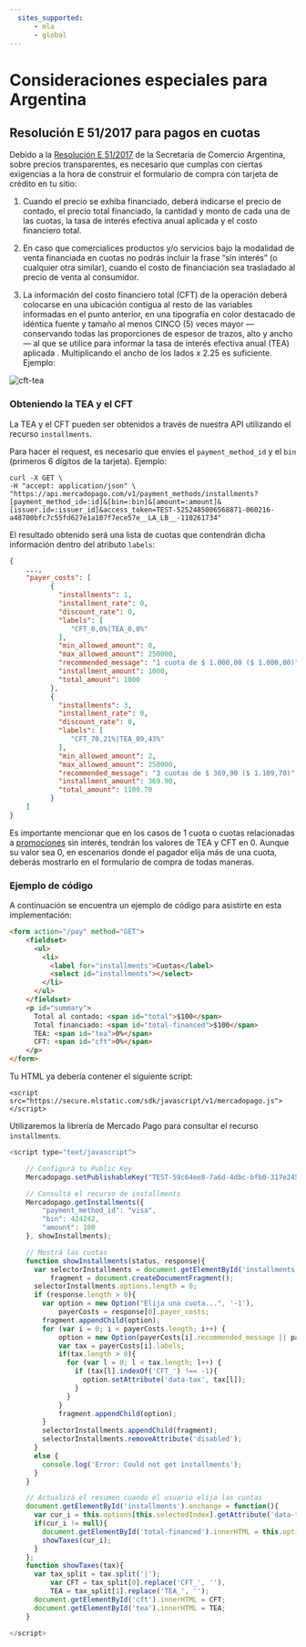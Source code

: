 ```yaml
---
  sites_supported:
      - mla
      - global
---
```


# Consideraciones especiales para Argentina

## Resolución E 51/2017 para pagos en cuotas

Debido a la [Resolución E 51/2017](https://www.boletinoficial.gob.ar/#!DetalleNormaBusquedaRapida/158269/20170125/resolucion%2051) de la Secretaría de Comercio Argentina, sobre precios transparentes, es necesario que cumplas con ciertas exigencias a la hora de construir el formulario de compra con tarjeta de crédito en tu sitio:

1. Cuando el precio se exhiba financiado, deberá indicarse el precio de contado, el precio total financiado, la cantidad y monto de cada una de las cuotas, la tasa de interés efectiva anual aplicada y el costo financiero total.

2. En caso que comercialices productos y/o servicios bajo la modalidad de venta financiada en cuotas no podrás incluir la frase “sin interés” (o cualquier otra similar), cuando el costo de financiación sea trasladado al precio de venta al consumidor.

3. La información del costo financiero total (CFT) de la operación deberá colocarse en una ubicación contigua al resto de las variables informadas en el punto anterior, en una tipografía en color destacado de idéntica fuente y tamaño al menos CINCO (5) veces mayor —conservando todas las proporciones de espesor de trazos, alto y ancho— al que se utilice para informar la tasa de interés efectiva anual (TEA) aplicada . Multiplicando el ancho de los lados x 2.25 es suficiente. Ejemplo:

![cft-tea](https://secure.mlstatic.com/developers/site/cloud/assets/misc/tea-cft.png)

### Obteniendo la TEA y el CFT

La TEA y el CFT pueden ser obtenidos a través de nuestra API utilizando el recurso `installments`.

Para hacer el request, es necesario que envíes el `payment_method_id` y el `bin` (primeros 6 dígitos de la tarjeta). Ejemplo:

```
curl -X GET \
-H "accept: application/json" \
"https://api.mercadopago.com/v1/payment_methods/installments?[payment_method_id=:id]&[bin=:bin]&[amount=:amount]&[issuer.id=:issuer_id]&access_token=TEST-5252485006568871-060216-a48700bfc7c55fd627e1a107f7ece57e__LA_LB__-110261734"
```

El resultado obtenido será una lista de cuotas que contendrán dicha información dentro del atributo `labels`:

```json
{
	...,
    "payer_costs": [
          {
            "installments": 1,
            "installment_rate": 0,
            "discount_rate": 0,
            "labels": [
               "CFT_0,0%|TEA_0,0%"
            ],
            "min_allowed_amount": 0,
            "max_allowed_amount": 250000,
            "recommended_message": "1 cuota de $ 1.000,00 ($ 1.000,00)",
            "installment_amount": 1000,
            "total_amount": 1000
          },
          {
            "installments": 3,
            "installment_rate": 0,
            "discount_rate": 0,
            "labels": [
               "CFT_70,21%|TEA_89,43%"
            ],
            "min_allowed_amount": 2,
            "max_allowed_amount": 250000,
            "recommended_message": "3 cuotas de $ 369,90 ($ 1.109,70)",
            "installment_amount": 369.90,
            "total_amount": 1109.70
          }
    ]
}
```

Es importante mencionar que en los casos de 1 cuota o cuotas relacionadas a [promociones](https://www.mercadopago.com.ar/promociones) sin interés, tendrán los valores de TEA y CFT en 0. Aunque su valor sea 0, en escenarios donde el pagador elija más de una cuota, deberás mostrarlo en el formulario de compra de todas maneras.

### Ejemplo de código

A continuación se encuentra un ejemplo de código para asistirte en esta implementación:

```html
<form action="/pay" method="GET">
    <fieldset>
      <ul>
        <li>
          <label for="installments">Cuotas</label>
          <select id="installments"></select>
        </li>
      </ul>
    </fieldset>
    <p id="summary">
      Total al contado: <span id="total">$100</span>
      Total financiado: <span id="total-financed">$100</span>
      TEA: <span id="tea">0%</span>
      CFT: <span id="cft">0%</span>
    </p>
</form>
```


Tu HTML ya debería contener el siguiente script:

```
<script src="https://secure.mlstatic.com/sdk/javascript/v1/mercadopago.js"></script>
```

Utilizaremos la librería de Mercado Pago para consultar el recurso `installments`.

```javascript
<script type="text/javascript">

    // Configurá tu Public Key
    Mercadopago.setPublishableKey("TEST-59c64ee8-7a6d-4dbc-bfb0-317e24534eea");

    // Consultá el recurso de installments
    Mercadopago.getInstallments({
        "payment_method_id": "visa",
        "bin": 424242,
        "amount": 100
    }, showInstallments);

    // Mostrá las cuotas
    function showInstallments(status, response){
      var selectorInstallments = document.getElementById('installments'),
          fragment = document.createDocumentFragment();
      selectorInstallments.options.length = 0;
      if (response.length > 0){
        var option = new Option("Elija una cuota...", '-1'),
            payerCosts = response[0].payer_costs;
        fragment.appendChild(option);
        for (var i = 0; i < payerCosts.length; i++) {
            option = new Option(payerCosts[i].recommended_message || payerCosts[i].installments, payerCosts[i].installments);
            var tax = payerCosts[i].labels;
            if(tax.length > 0){
              for (var l = 0; l < tax.length; l++) {
                if (tax[l].indexOf('CFT_') !== -1){
                  option.setAttribute('data-tax', tax[l]);
                }
              }
            }
            fragment.appendChild(option);
        }
        selectorInstallments.appendChild(fragment);
        selectorInstallments.removeAttribute('disabled');
      }
      else {
        console.log('Error: Could not get installments');
      }
    }

    // Actualizá el resumen cuando el usuario elija las cuotas
    document.getElementById('installments').onchange = function(){
      var cur_i = this.options[this.selectedIndex].getAttribute('data-tax');
      if(cur_i != null){
        document.getElementById('total-financed').innerHTML = this.options[this.selectedIndex].text;
        showTaxes(cur_i);
      }
    };
    function showTaxes(tax){
      var tax_split = tax.split('|');
          var CFT = tax_split[0].replace('CFT_', ''),
          TEA = tax_split[1].replace('TEA_', '');
      document.getElementById('cft').innerHTML = CFT;
      document.getElementById('tea').innerHTML = TEA;
    }

</script>
```
